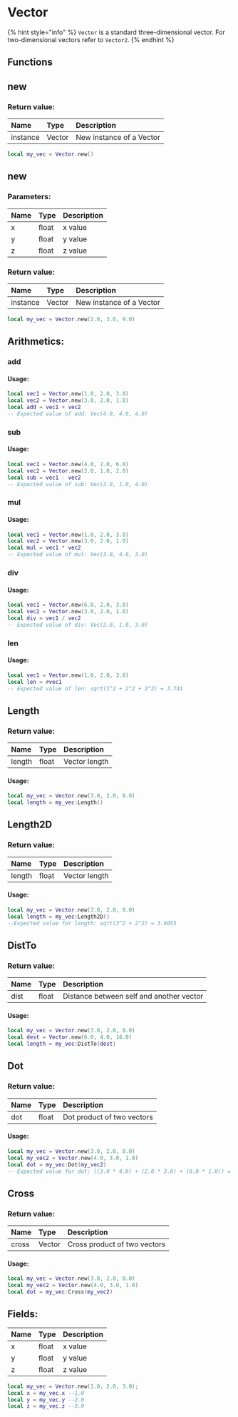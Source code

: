 # Vector

{% hint style="info" %}
`Vector` is a standard three-dimensional vector. For two-dimensional vectors refer to `Vector2`.
{% endhint %}

## Functions

## new

### Return value:

| Name | Type | Description |
| :--- | :--- | :--- |
| instance | Vector | New instance of a Vector |

```lua
local my_vec = Vector.new()
```

## new

### Parameters:

| Name | Type | Description |
| :--- | :--- | :--- |
| x | float | x value |
| y | float | y value |
| z | float | z value |

### Return value:

| Name | Type | Description |
| :--- | :--- | :--- |
| instance | Vector | New instance of a Vector |

```lua
local my_vec = Vector.new(2.0, 3.0, 9.0)
```

## Arithmetics:

### add

#### Usage:

```lua
local vec1 = Vector.new(1.0, 2.0, 3.0)
local vec2 = Vector.new(3.0, 2.0, 1.0)
local add = vec1 + vec2
-- Expected value of add: Vec(4.0, 4.0, 4.0)
```

### sub

#### Usage:

```lua
local vec1 = Vector.new(4.0, 2.0, 6.0)
local vec2 = Vector.new(2.0, 1.0, 2.0)
local sub = vec1 - vec2
-- Expected value of sub: Vec(2.0, 1.0, 4.0)
```

### mul

#### Usage:

```lua
local vec1 = Vector.new(1.0, 2.0, 3.0)
local vec2 = Vector.new(3.0, 2.0, 1.0)
local mul = vec1 * vec2
-- Expected value of mul: Vec(3.0, 4.0, 3.0)
```

### div

#### Usage:

```lua
local vec1 = Vector.new(6.0, 2.0, 3.0)
local vec2 = Vector.new(3.0, 2.0, 1.0)
local div = vec1 / vec2
-- Expected value of div: Vec(2.0, 1.0, 3.0)
```

### len

#### Usage:

```lua
local vec1 = Vector.new(1.0, 2.0, 3.0)
local len = #vec1
-- Expected value of len: sqrt(1^2 + 2^2 + 3^2) = 3.741
```

## Length

### Return value:

| Name | Type | Description |
| :--- | :--- | :--- |
| length | float | Vector length|

#### Usage:

```lua
local my_vec = Vector.new(3.0, 2.0, 8.0)
local length = my_vec:Length()
```

## Length2D

### Return value:

| Name | Type | Description |
| :--- | :--- | :--- |
| length | float | Vector length|

#### Usage:

```lua
local my_vec = Vector.new(3.0, 2.0, 8.0)
local length = my_vec:Length2D()
--Expected value for length: sqrt(3^2 + 2^2) = 3.6055
```

## DistTo

### Return value:

| Name | Type | Description |
| :--- | :--- | :--- |
| dist | float | Distance between self and another vector|

#### Usage:

```lua
local my_vec = Vector.new(3.0, 2.0, 8.0)
local dest = Vector.new(6.0, 4.0, 16.0)
local length = my_vec:DistTo(dest)
```

## Dot

### Return value:

| Name | Type | Description |
| :--- | :--- | :--- |
| dot | float | Dot product of two vectors |

#### Usage:

```lua
local my_vec = Vector.new(3.0, 2.0, 8.0)
local my_vec2 = Vector.new(4.0, 3.0, 1.0)
local dot = my_vec:Dot(my_vec2)
-- Expected value for dot: ((3.0 * 4.0) + (2.0 * 3.0) + (8.0 * 1.0)) = (12 + 6 + 8) = 26
```

## Cross

### Return value:

| Name | Type | Description |
| :--- | :--- | :--- |
| cross | Vector | Cross product of two vectors |

#### Usage:

```lua
local my_vec = Vector.new(3.0, 2.0, 8.0)
local my_vec2 = Vector.new(4.0, 3.0, 1.0)
local dot = my_vec:Cross(my_vec2)
```

## Fields:

| Name | Type | Description |
| :--- | :--- | :--- |
| x | float | x value |
| y | float | y value |
| z | float | z value |

```lua
local my_vec = Vector.new(1.0, 2.0, 3.0);
local x = my_vec.x --1.0
local y = my_vec.y --2.0
local z = my_vec.z --3.0
```
